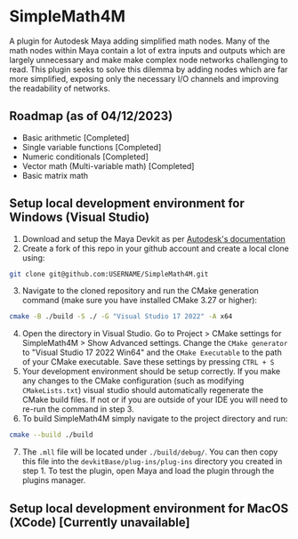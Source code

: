 # SimpleMath4M
A plugin for Autodesk Maya adding simplified math nodes. Many of the math nodes within Maya contain a lot of extra inputs and outputs which are largely unnecessary and make make complex node networks challenging to read. This plugin seeks to solve this dilemma by adding nodes which are far more simplified, exposing only the necessary I/O channels and improving the readability of networks.

## Roadmap (as of 04/12/2023)
- Basic arithmetic [Completed]
- Single variable functions [Completed]
- Numeric conditionals [Completed]
- Vector math (Multi-variable math) [Completed]
- Basic matrix math

## Setup local development environment for Windows (Visual Studio)
1) Download and setup the Maya Devkit as per [Autodesk's documentation](https://help.autodesk.com/view/MAYAUL/2024/ENU/?guid=Maya_SDK_Setting_up_your_build_Windows_environment_64_bit_html)
2) Create a fork of this repo in your github account and create a local clone using:
```bash
git clone git@github.com:USERNAME/SimpleMath4M.git
```
3) Navigate to the cloned repository and run the CMake generation command (make sure you have installed CMake 3.27 or higher):
```bash
cmake -B ./build -S ./ -G "Visual Studio 17 2022" -A x64
```
4) Open the directory in Visual Studio. Go to Project > CMake settings for SimpleMath4M > Show Advanced settings. Change the ``CMake generator`` to "Visual Studio 17 2022 Win64" and the ``CMake Executable`` to the path of your CMake executable. Save these settings by pressing ``CTRL + S``
5) Your development environment should be setup correctly. If you make any changes to the CMake configuration (such as modifying ``CMakeLists.txt``) visual studio should automatically regenerate the CMake build files. If not or if you are outside of your IDE you will need to re-run the command in step 3.
6) To build SimpleMath4M simply navigate to the project directory and run:
```bash
cmake --build ./build
```
7) The ``.mll`` file will be located under ``./build/debug/``. You can then copy this file into the ``devkitBase/plug-ins/plug-ins`` directory you created in step 1. To test the plugin, open Maya and load the plugin through the plugins manager.

## Setup local development environment for MacOS (XCode) [Currently unavailable]
